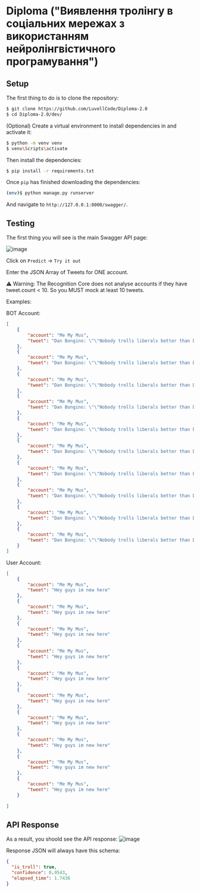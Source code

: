 # Diploma ("Виявлення тролінгу в соціальних мережах з використанням нейролінгвістичного програмування")

## Setup

The first thing to do is to clone the repository:

```sh
$ git clone https://github.com/LuvellCode/Diploma-2.0
$ cd Diploma-2.0/dev/
```

(Optional) Create a virtual environment to install dependencies in and activate it:

```sh
$ python -m venv venv
$ venv\Scripts\activate
```

Then install the dependencies:

```sh
$ pip install -r requirements.txt
```

Once `pip` has finished downloading the dependencies:
```sh
(env)$ python manage.py runserver
```
And navigate to `http://127.0.0.1:8000/swagger/`.

## Testing

The first thing you will see is the main Swagger API page:

![image](https://github.com/user-attachments/assets/912f3b3f-a51e-488c-aa81-5acd68e76623)

Click on `Predict` -> `Try it out`

Enter the JSON Array of Tweets for ONE account.

⚠️ Warning: The Recognition Core does not analyse accounts if they have tweet.count < 10. So you MUST mock at least 10 tweets.

Examples:

BOT Account:
```json
[
    {
        "account": "Me My Mus",
        "tweet": "Dan Bongino: \"\"Nobody trolls liberals better than Donald Trump.\"\" Exactly!  https://t.co/AigV93aC8J #asd #sdhfj #asd #asd #asd "
    },
    {
        "account": "Me My Mus",
        "tweet": "Dan Bongino: \"\"Nobody trolls liberals better than Donald Trump.\"\" Exactly!  https://t.co/AigV93aC8J #asd #sdhfj #asd #asd #asd "
    },
    {
        "account": "Me My Mus",
        "tweet": "Dan Bongino: \"\"Nobody trolls liberals better than Donald Trump.\"\" Exactly!  https://t.co/AigV93aC8J #asd #sdhfj #asd #asd #asd "
    },
    {
        "account": "Me My Mus",
        "tweet": "Dan Bongino: \"\"Nobody trolls liberals better than Donald Trump.\"\" Exactly!  https://t.co/AigV93aC8J #asd #sdhfj #asd #asd #asd "
    },
    {
        "account": "Me My Mus",
        "tweet": "Dan Bongino: \"\"Nobody trolls liberals better than Donald Trump.\"\" Exactly!  https://t.co/AigV93aC8J #asd #sdhfj #asd #asd #asd "
    },
    {
        "account": "Me My Mus",
        "tweet": "Dan Bongino: \"\"Nobody trolls liberals better than Donald Trump.\"\" Exactly!  https://t.co/AigV93aC8J #asd #sdhfj #asd #asd #asd "
    },
    {
        "account": "Me My Mus",
        "tweet": "Dan Bongino: \"\"Nobody trolls liberals better than Donald Trump.\"\" Exactly!  https://t.co/AigV93aC8J #asd #sdhfj #asd #asd #asd "
    },
    {
        "account": "Me My Mus",
        "tweet": "Dan Bongino: \"\"Nobody trolls liberals better than Donald Trump.\"\" Exactly!  https://t.co/AigV93aC8J #asd #sdhfj #asd #asd #asd "
    },
    {
        "account": "Me My Mus",
        "tweet": "Dan Bongino: \"\"Nobody trolls liberals better than Donald Trump.\"\" Exactly!  https://t.co/AigV93aC8J #asd #sdhfj #asd #asd #asd "
    },
    {
        "account": "Me My Mus",
        "tweet": "Dan Bongino: \"\"Nobody trolls liberals better than Donald Trump.\"\" Exactly!  https://t.co/AigV93aC8J #asd #sdhfj #asd #asd #asd "
    }
]
```

User Account:
```json
[
	{
		"account": "Me My Mus",
		"tweet": "Hey guys im new here"
	},
	{
		"account": "Me My Mus",
		"tweet": "Hey guys im new here"
	},
	{
		"account": "Me My Mus",
		"tweet": "Hey guys im new here"
	},
	{
		"account": "Me My Mus",
		"tweet": "Hey guys im new here"
	},
	{
		"account": "Me My Mus",
		"tweet": "Hey guys im new here"
	},
	{
		"account": "Me My Mus",
		"tweet": "Hey guys im new here"
	},
	{
		"account": "Me My Mus",
		"tweet": "Hey guys im new here"
	},
	{
		"account": "Me My Mus",
		"tweet": "Hey guys im new here"
	},
	{
		"account": "Me My Mus",
		"tweet": "Hey guys im new here"
	},
	{
		"account": "Me My Mus",
		"tweet": "Hey guys im new here"
	}
	
]
```

## API Response

As a result, you shoold see the API response:
![image](https://github.com/user-attachments/assets/2d89b47a-02f3-4c38-b01f-262cfbedadf4)

Response JSON will always have this schema:
```json
{
  "is_troll": true,
  "confidence": 0.9543,
  "elapsed_time": 1.7436
}
```
